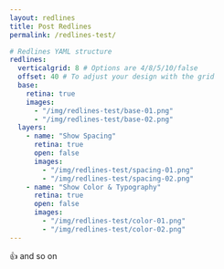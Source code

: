 ```yaml
---
layout: redlines
title: Post Redlines
permalink: /redlines-test/

# Redlines YAML structure
redlines:
  verticalgrid: 8 # Options are 4/8/5/10/false
  offset: 40 # To adjust your design with the grid
  base:
    retina: true
    images: 
      - "/img/redlines-test/base-01.png"
      - "/img/redlines-test/base-02.png"
  layers:
    - name: "Show Spacing"
      retina: true
      open: false
      images: 
        - "/img/redlines-test/spacing-01.png"
        - "/img/redlines-test/spacing-02.png"
    - name: "Show Color & Typography"
      retina: true
      open: false
      images: 
        - "/img/redlines-test/color-01.png"
        - "/img/redlines-test/color-02.png"
---
```


:+1: and so on
